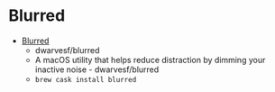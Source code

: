 # Blurred
- [Blurred](https://github.com/dwarvesf/blurred/)
  -  dwarvesf/blurred
  - A macOS utility that helps reduce distraction by dimming your inactive noise - dwarvesf/blurred
  - `brew cask install blurred`
